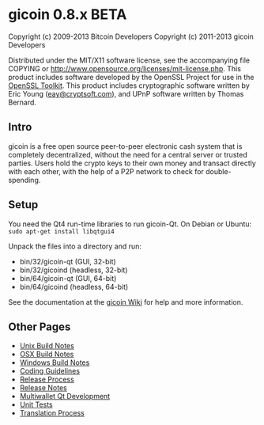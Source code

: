 gicoin 0.8.x BETA
====================

Copyright (c) 2009-2013 Bitcoin Developers
Copyright (c) 2011-2013 gicoin Developers

Distributed under the MIT/X11 software license, see the accompanying
file COPYING or http://www.opensource.org/licenses/mit-license.php.
This product includes software developed by the OpenSSL Project for use in the [OpenSSL Toolkit](http://www.openssl.org/). This product includes
cryptographic software written by Eric Young ([eay@cryptsoft.com](mailto:eay@cryptsoft.com)), and UPnP software written by Thomas Bernard.


Intro
---------------------
gicoin is a free open source peer-to-peer electronic cash system that is
completely decentralized, without the need for a central server or trusted
parties.  Users hold the crypto keys to their own money and transact directly
with each other, with the help of a P2P network to check for double-spending.


Setup
---------------------
You need the Qt4 run-time libraries to run gicoin-Qt. On Debian or Ubuntu:
	`sudo apt-get install libqtgui4`

Unpack the files into a directory and run:

- bin/32/gicoin-qt (GUI, 32-bit)
- bin/32/gicoind (headless, 32-bit)
- bin/64/gicoin-qt (GUI, 64-bit)
- bin/64/gicoind (headless, 64-bit)

See the documentation at the [gicoin Wiki](http://gicoin.info)
for help and more information.


Other Pages
---------------------
- [Unix Build Notes](build-unix.md)
- [OSX Build Notes](build-osx.md)
- [Windows Build Notes](build-msw.md)
- [Coding Guidelines](coding.md)
- [Release Process](release-process.md)
- [Release Notes](release-notes.md)
- [Multiwallet Qt Development](multiwallet-qt.md)
- [Unit Tests](unit-tests.md)
- [Translation Process](translation_process.md)
